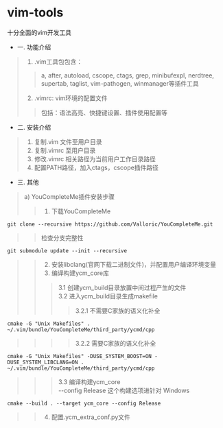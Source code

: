 # vim-tools
十分全面的vim开发工具

* 一. 功能介绍
>1. .vim工具包包含：
>>a, after, autoload, cscope, ctags, grep, minibufexpl, nerdtree, supertab, taglist, vim-pathogen, winmanager等插件工具<br>
>2. .vimrc: vim环境的配置文件
>>包括：语法高亮、快捷键设置、插件使用配置等

* 二. 安装介绍
>1. 复制.vim 文件至用户目录
>2. 复制.vimrc 至用户目录
>3. 修改.vimrc 相关路径为当前用户工作目录路径
>4. 配置PATH路径，加入ctags，cscope插件路径

* 三. 其他
>a) YouCompleteMe插件安装步骤
>>1. 下载YouCompleteMe
```
git clone --recursive https://github.com/Valloric/YouCompleteMe.git
```
>>检查分支完整性<br>
```
git submodule update --init --recursive
```
>>2. 安装libclang(官网下载二进制文件)，并配置用户编译环境变量
>>3. 编译构建ycm_core库
>>>3.1 创建ycm_build目录放置中间过程产生的文件<br>
>>>3.2 进入ycm_build目录生成makefile<br> 
>>>>3.2.1 不需要C家族的语义化补全<br>
```
cmake -G "Unix Makefiles" . ~/.vim/bundle/YouCompleteMe/third_party/ycmd/cpp
```
>>>>3.2.2 需要C家族的语义化补全<br>
```
cmake -G "Unix Makefiles" -DUSE_SYSTEM_BOOST=ON -DUSE_SYSTEM_LIBCLANG=ON . ~/.vim/bundle/YouCompleteMe/third_party/ycmd/cpp
```
>>>3.3 编译构建ycm_core<br>
>>>--config Release 这个构建选项进针对 Windows<br>
```
cmake --build . --target ycm_core --config Release
```
>>4. 配置.ycm_extra_conf.py文件
